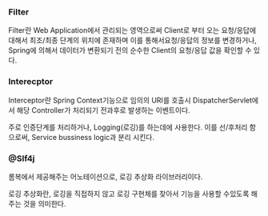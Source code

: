 ### Filter
Filter란 Web Application에서 관리되는 영역으로써 Client로 부터 오는 요청/응답에 대해서 최조/최종 단계의 위치에 존재하며 이를 통해서요청/응답의 정보를 변경하거나,
Spring에 의해서 데이터가 변환되기 전의 순수한 Client의 요청/응답 값을 확인할 수 있다.

### Interecptor

Interceptor란 Spring Context기능으로 임의의 URI를 호출시 DispatcherServlet에서 해당 Controller가 처리되기 전과후로 발생하는 이벤트이다.

주로 인증단계를 처리하거나, Logging(로깅)를 하는데에 사용한다.
이를 선/후처리 함으로써,  Service bussiness logic과 분리 시킨다.

### @Slf4j
롬복에서 제공해주는 어노테이션으로, 로깅 추상화 라이브러리이다.

로깅 추상화란, 로깅을 직접하지 않고 로깅 구현체를 찾아서 기능을 사용할 수있도록 해주는 것을 의미한다.